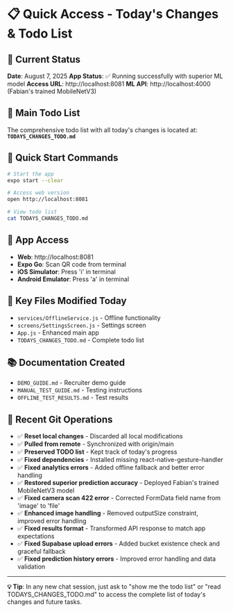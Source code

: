 # 📋 Quick Access - Today's Changes & Todo List

## 🎯 **Current Status**
**Date**: August 7, 2025
**App Status**: ✅ Running successfully with superior ML model
**Access URL**: http://localhost:8081
**ML API**: http://localhost:4000 (Fabian's trained MobileNetV3)

## 📁 **Main Todo List**
The comprehensive todo list with all today's changes is located at:
**`TODAYS_CHANGES_TODO.md`**

## 🚀 **Quick Start Commands**
```bash
# Start the app
expo start --clear

# Access web version
open http://localhost:8081

# View todo list
cat TODAYS_CHANGES_TODO.md
```

## 📱 **App Access**
- **Web**: http://localhost:8081
- **Expo Go**: Scan QR code from terminal
- **iOS Simulator**: Press 'i' in terminal
- **Android Emulator**: Press 'a' in terminal

## 🔧 **Key Files Modified Today**
- `services/OfflineService.js` - Offline functionality
- `screens/SettingsScreen.js` - Settings screen
- `App.js` - Enhanced main app
- `TODAYS_CHANGES_TODO.md` - Complete todo list

## 📚 **Documentation Created**
- `DEMO_GUIDE.md` - Recruiter demo guide
- `MANUAL_TEST_GUIDE.md` - Testing instructions
- `OFFLINE_TEST_RESULTS.md` - Test results

## 🔄 **Recent Git Operations**
- ✅ **Reset local changes** - Discarded all local modifications
- ✅ **Pulled from remote** - Synchronized with origin/main
- ✅ **Preserved TODO list** - Kept track of today's progress
- ✅ **Fixed dependencies** - Installed missing react-native-gesture-handler
- ✅ **Fixed analytics errors** - Added offline fallback and better error handling
- ✅ **Restored superior prediction accuracy** - Deployed Fabian's trained MobileNetV3 model
- ✅ **Fixed camera scan 422 error** - Corrected FormData field name from 'image' to 'file'
- ✅ **Enhanced image handling** - Removed outputSize constraint, improved error handling
- ✅ **Fixed results format** - Transformed API response to match app expectations
- ✅ **Fixed Supabase upload errors** - Added bucket existence check and graceful fallback
- ✅ **Fixed prediction history errors** - Improved error handling and data validation

---

**💡 Tip**: In any new chat session, just ask to "show me the todo list" or "read TODAYS_CHANGES_TODO.md" to access the complete list of today's changes and future tasks.
